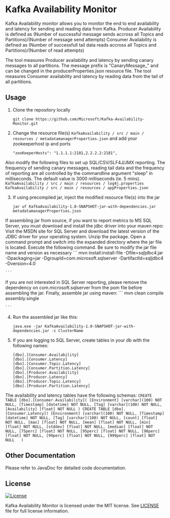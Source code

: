 <h1>Kafka Availability Monitor </h1>

Kafka Availability monitor allows you to monitor the end to end availability and latency for sending and reading data from Kafka.
Producer Availability is defined as (Number of successful message sends accross all Topics and Partitions)/(Number of message send attempts)
Consumer Availability is defined as (Number of successfull tail data reads accross all Topics and Partitions)/(Number of read attempts)

The tool measures Producer availability and latency by sending canary messages to all partitions. The message prefix is "CanaryMessage_" and can be changed in the producerProperties.json resource file.
The tool measures Consumer availability and latency by reading data from the tail of all partitions.


## Usage
1. Clone the repository locally
	```
	git clone https://github.com/Microsoft/Kafka-Availability-Monitor.git
	```

2. Change the resource file(s) `KafkaAvailability / src / main / resources / metadatamanagerProperties.json` and add your zookeeperhost ip and ports
	```
	"zooKeeperHosts": "1.1.1.1:2181,2.2.2.2:2181",
	```
Also modify the following files to set up SQL/CSV/SLF4J/JMX reporting. The frequency of sending canary messages, reading tail data and the frequency of reporting are all controlled by the commandline argument "sleep" in milliseconds. The default value is 3000 milliseconds (ie. 5 mins).
	```
	KafkaAvailability / src / main / resources / log4j.properties
	KafkaAvailability / src / main / resources / appProperties.json
	```

3. If using precompiled jar, inject the modified resource file(s) into the jar
	```
	jar uf KafkaAvailability-1.0-SNAPSHOT-jar-with-dependencies.jar metadatamanagerProperties.json
	
	```
If assembling jar from source, if you want to report metrics to MS SQL Server, you must download and install the jdbc driver into your maven repo:
Visit the MSDN site for SQL Server and download the latest version of the JDBC driver for your operating system. Unzip the package. Open a command prompt and switch into the expanded directory where the jar file is located. Execute the following command. Be sure to modify the jar file name and version as necessary
	```
	mvn install:install-file -Dfile=sqljdbc4.jar -Dpackaging=jar -DgroupId=com.microsoft.sqlserver -DartifactId=sqljdbc4 -Dversion=4.0
	
	```
If you are not interested in SQL Server reporting, please remove the dependency on com.microsoft.sqlserver from the pom file before assembling the jar.
Finally, assemble jar using maven:
	```
	mvn clean compile assembly:single
	
	```

4. Run the assembled jar like this:
	```
	java.exe -jar KafkaAvailability-1.0-SNAPSHOT-jar-with-dependencies.jar -c ClusterName
	
	```
5. If you are logging to SQL Server, create tables in your db with the following names:
	```
	[dbo].[Consumer.Availability]
	[dbo].[Consumer.Latency]
	[dbo].[Consumer.Topic.Latency]
	[dbo].[Consumer.Partition.Latency]
	[dbo].[Producer.Availability]
	[dbo].[Producer.Latency]
	[dbo].[Producer.Topic.Latency]
	[dbo].[Producer.Partition.Latency]
	```
The availability and latency tables have the following schemas:
	```
	CREATE TABLE [dbo].[Consumer.Availability](
		[Environment] [varchar](100) NOT NULL,
		[Timestamp] [datetime] NOT NULL,
		[Tag] [varchar](100) NOT NULL,
		[Availability] [float] NOT NULL
	)
	CREATE TABLE [dbo].[Consumer.Latency](
		[Environment] [varchar](100) NOT NULL,
		[Timestamp] [datetime] NOT NULL,
		[Tag] [varchar](100) NOT NULL,
		[count] [float] NOT NULL,
		[max] [float] NOT NULL,
		[mean] [float] NOT NULL,
		[min] [float] NOT NULL,
		[stddev] [float] NOT NULL,
		[median] [float] NOT NULL,
		[75perc] [float] NOT NULL,
		[95perc] [float] NOT NULL,
		[98perc] [float] NOT NULL,
		[99perc] [float] NOT NULL,
		[999perc] [float] NOT NULL	
	)
	```
## Other Documentation

Please refer to JavaDoc for detailed code documentation.

## License

[![License](https://img.shields.io/badge/license-MIT-blue.svg?style=plastic)](https://github.com/Microsoft/Kafka-Availability-Monitor/blob/master/LICENCE.txt)

Kafka Availability Monitor is licensed under the MIT license. See [LICENSE](https://github.com/Microsoft/Kafka-Availability-Monitor/blob/master/LICENCE.txt) file for full license information.
